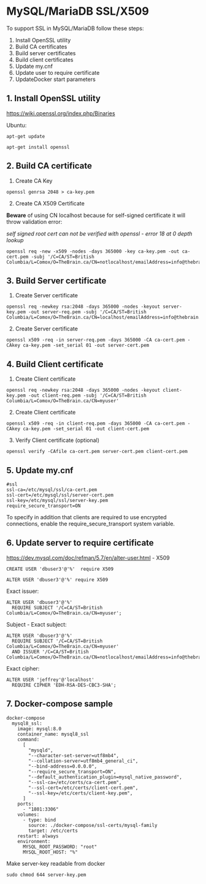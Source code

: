 # MySQL/MariaDB SSL/X509
To support SSL in MySQL/MariaDB follow these steps:

1. Install OpenSSL utility
2. Build CA certificates
3. Build server certificates
4. Build client certificates
5. Update my.cnf
6. Update user to require certificate
7. UpdateDocker start parameters

## 1. Install OpenSSL utility
https://wiki.openssl.org/index.php/Binaries

Ubuntu: 

```
apt-get update
```

```
apt-get install openssl
```

## 2. Build CA certificate
1. Create CA Key
   
```
openssl genrsa 2048 > ca-key.pem
```

2. Create CA X509 Certificate

**Beware** of using CN localhost because for self-signed certificate it will throw validation error:

*self signed root cert can not be verified with openssl - error 18 at 0 depth lookup*

```
openssl req -new -x509 -nodes -days 365000 -key ca-key.pem -out ca-cert.pem -subj '/C=CA/ST=British Columbia/L=Comox/O=TheBrain.ca/CN=notlocalhost/emailAddress=info@thebrain.ca'
```

## 3. Build Server certificate
1. Create Server certificate

```
openssl req -newkey rsa:2048 -days 365000 -nodes -keyout server-key.pem -out server-req.pem -subj '/C=CA/ST=British Columbia/L=Comox/O=TheBrain.ca/CN=localhost/emailAddress=info@thebrain.ca'
```

2. Create Server certificate

```
openssl x509 -req -in server-req.pem -days 365000 -CA ca-cert.pem -CAkey ca-key.pem -set_serial 01 -out server-cert.pem
```

## 4. Build Client certificate
1. Create Client certificate

```
openssl req -newkey rsa:2048 -days 365000 -nodes -keyout client-key.pem -out client-req.pem -subj '/C=CA/ST=British Columbia/L=Comox/O=TheBrain.ca/CN=myuser'
```

2. Create Client certificate

```
openssl x509 -req -in client-req.pem -days 365000 -CA ca-cert.pem -CAkey ca-key.pem -set_serial 01 -out client-cert.pem
```

3. Verify Client certificate (optional)

```
openssl verify -CAfile ca-cert.pem server-cert.pem client-cert.pem
```

## 5. Update my.cnf

```
#ssl
ssl-ca=/etc/mysql/ssl/ca-cert.pem
ssl-cert=/etc/mysql/ssl/server-cert.pem
ssl-key=/etc/mysql/ssl/server-key.pem
require_secure_transport=ON
```

To specify in addition that clients are required to use encrypted connections, enable the require_secure_transport system variable.

## 6. Update server to require certificate

https://dev.mysql.com/doc/refman/5.7/en/alter-user.html - X509

```
CREATE USER 'dbuser3'@'%'  require X509
```

```
ALTER USER 'dbuser3'@'%' require X509
```


Exact issuer:


```
ALTER USER 'dbuser3'@'%'
  REQUIRE SUBJECT '/C=CA/ST=British Columbia/L=Comox/O=TheBrain.ca/CN=myuser';
```

Subject - Exact subject:

```
ALTER USER 'dbuser3'@'%'
  REQUIRE SUBJECT '/C=CA/ST=British Columbia/L=Comox/O=TheBrain.ca/CN=myuser'
  AND ISSUER '/C=CA/ST=British Columbia/L=Comox/O=TheBrain.ca/CN=notlocalhost/emailAddress=info@thebrain.ca';
```

Exact cipher:

```
ALTER USER 'jeffrey'@'localhost'
  REQUIRE CIPHER 'EDH-RSA-DES-CBC3-SHA';
```


## 7. Docker-compose sample


```
docker-compose
  mysql8_ssl:
    image: mysql:8.0
    container_name: mysql8_ssl
    command:
      [
        "mysqld",
        "--character-set-server=utf8mb4",
        "--collation-server=utf8mb4_general_ci",
        "--bind-address=0.0.0.0",
        "--require_secure_transport=ON",
        "--default_authentication_plugin=mysql_native_password",
        "--ssl-ca=/etc/certs/ca-cert.pem",
        "--ssl-cert=/etc/certs/client-cert.pem",
        "--ssl-key=/etc/certs/client-key.pem",
      ]
    ports:
      - "1801:3306"
    volumes:
      - type: bind
        source: ./docker-compose/ssl-certs/mysql-family
        target: /etc/certs
    restart: always
    environment:
      MYSQL_ROOT_PASSWORD: "root"
      MYSQL_ROOT_HOST: "%"
```

Make server-key readable from docker
```
sudo chmod 644 server-key.pem
```